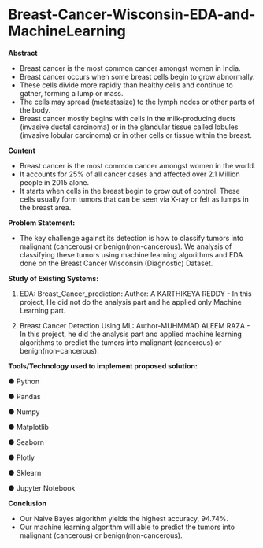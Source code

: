 # Breast-Cancer-Wisconsin-EDA-and-MachineLearning

**Abstract**
- Breast cancer is the most common cancer amongst women in India.
- Breast cancer occurs when some breast cells begin to grow abnormally. 
- These cells divide more rapidly than healthy cells and continue to gather, forming a lump or mass. 
- The cells may spread (metastasize) to the lymph nodes or other parts of the body. 
- Breast cancer mostly begins with cells in the milk-producing ducts (invasive ductal carcinoma) or in the glandular tissue called lobules (invasive lobular carcinoma) or in other cells or tissue within the breast.

**Content**
- Breast cancer is the most common cancer amongst women in the world. 
- It accounts for 25% of all cancer cases and affected over 2.1 Million people in 2015 alone. 
- It starts when cells in the breast begin to grow out of control. These cells usually form tumors that can be seen via X-ray or felt as lumps in the breast area.

**Problem Statement:**

 - The key challenge against its detection is how to classify tumors into malignant (cancerous) or benign(non-cancerous). We analysis of classifying these tumors using machine learning algorithms and EDA done on the Breast Cancer Wisconsin (Diagnostic) Dataset.
 
**Study of Existing Systems:**
 
 1. EDA: Breast_Cancer_prediction: 
Author: A KARTHIKEYA REDDY - In this project, He did not do the analysis part and he applied only Machine Learning part.

2. Breast Cancer Detection Using ML: 
Author-MUHMMAD ALEEM RAZA - In this project, he did the analysis part and applied machine learning algorithms to predict the tumors into malignant (cancerous) or benign(non-cancerous).

**Tools/Technology used to implement proposed solution:**

● Python

● Pandas

● Numpy

● Matplotlib

● Seaborn

● Plotly

● Sklearn

● Jupyter Notebook

**Conclusion**

- Our Naive Bayes algorithm yields the highest accuracy, 94.74%. 
- Our machine learning algorithm will able to predict the tumors into malignant (cancerous) or benign(non-cancerous).

